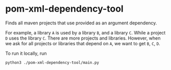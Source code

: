 # pom-xml-dependency-tool

Finds all maven projects that use provided as an argument dependency.

For example, a library `A` is used by a library `B`, and a library `C`. While a project `D` uses the library `C`.
There are more projects and libraries. However, when we ask for all projects or libraries that depend on `A`, we want to get `B`, `C`, `D`.

To run it locally, run
```shell
python3 ./pom-xml-dependency-tool/main.py
```